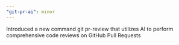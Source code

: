 ```yaml
---
"git-pr-ai": minor
---
```


Introduced a new command git pr-review that utilizes AI to perform comprehensive code reviews on GitHub Pull Requests
